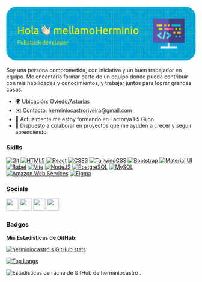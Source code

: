  ![Header](github-header-image.png)

Soy una persona comprometida, con iniciativa y un buen trabajador en equipo. Me encantaría formar parte de un equipo donde pueda contribuir con mis habilidades y conocimientos, y trabajar juntos para lograr grandes cosas.

- 🌍 Ubicación: Oviedo/Asturias
- ✉️ Contacto: [herminiocastroriveira@gmail.com](mailto:herminiocastroriveira@gmail.com)
- 🧠 Actualmente me estoy formando en Factorya F5 Gijon
- 🤝 Dispuesto a colaborar en proyectos que me ayuden a crecer y seguir aprendiendo.

### Skills

[<img src="https://raw.githubusercontent.com/danielcranney/readme-generator/main/public/icons/skills/git-colored.svg" width="36" height="36" alt="Git" />](https://git-scm.com/)
[<img src="https://raw.githubusercontent.com/danielcranney/readme-generator/main/public/icons/skills/html5-colored.svg" width="36" height="36" alt="HTML5" />](https://developer.mozilla.org/en-US/docs/Glossary/HTML5)
[<img src="https://raw.githubusercontent.com/danielcranney/readme-generator/main/public/icons/skills/react-colored.svg" width="36" height="36" alt="React" />](https://reactjs.org/)
[<img src="https://raw.githubusercontent.com/danielcranney/readme-generator/main/public/icons/skills/css3-colored.svg" width="36" height="36" alt="CSS3" />](https://www.w3.org/TR/CSS/#css)
[<img src="https://raw.githubusercontent.com/danielcranney/readme-generator/main/public/icons/skills/tailwindcss-colored.svg" width="36" height="36" alt="TailwindCSS" />](https://tailwindcss.com/)
[<img src="https://raw.githubusercontent.com/danielcranney/readme-generator/main/public/icons/skills/bootstrap-colored.svg" width="36" height="36" alt="Bootstrap" />](https://getbootstrap.com/)
[<img src="https://raw.githubusercontent.com/danielcranney/readme-generator/main/public/icons/skills/materialui-colored.svg" width="36" height="36" alt="Material UI" />](https://mui.com/)
[<img src="https://raw.githubusercontent.com/danielcranney/readme-generator/main/public/icons/skills/babel-colored.svg" width="36" height="36" alt="Babel" />](https://babeljs.io/)
[<img src="https://raw.githubusercontent.com/danielcranney/readme-generator/main/public/icons/skills/vite-colored.svg" width="36" height="36" alt="Vite" />](https://vitejs.dev/)
[<img src="https://raw.githubusercontent.com/danielcranney/readme-generator/main/public/icons/skills/nodejs-colored.svg" width="36" height="36" alt="NodeJS" />](https://nodejs.org/en/)
[<img src="https://raw.githubusercontent.com/danielcranney/readme-generator/main/public/icons/skills/postgresql-colored.svg" width="36" height="36" alt="PostgreSQL" />](https://www.postgresql.org/)
[<img src="https://raw.githubusercontent.com/danielcranney/readme-generator/main/public/icons/skills/mysql-colored.svg" width="36" height="36" alt="MySQL" />](https://www.mysql.com/)
[<img src="https://raw.githubusercontent.com/danielcranney/readme-generator/main/public/icons/skills/aws-colored.svg" width="36" height="36" alt="Amazon Web Services" />](https://aws.amazon.com)
[<img src="https://raw.githubusercontent.com/danielcranney/readme-generator/main/public/icons/skills/figma-colored.svg" width="36" height="36" alt="Figma" />](https://www.figma.com/)

### Socials

[<img src="https://raw.githubusercontent.com/danielcranney/readme-generator/main/public/icons/socials/discord.svg" width="32" height="32" />](https://discord.com/users/hxssport1977)
[<img src="https://raw.githubusercontent.com/danielcranney/readme-generator/main/public/icons/socials/github.svg" width="32" height="32" />](https://www.github.com/herminiocastro)
[<img src="https://raw.githubusercontent.com/danielcranney/readme-generator/main/public/icons/socials/linkedin.svg" width="32" height="32" />](https://www.linkedin.com/in/herminio-castro-riveira)
[<img src="https://raw.githubusercontent.com/danielcranney/readme-generator/main/public/icons/socials/stackoverflow.svg" width="32" height="32" />](https://www.stackoverflow.com/users/Herminio)

### Badges

**Mis Estadísticas de GitHub:**

<a href="http://www.github.com/herminiocastro"><img src="https://github-readme-stats.vercel.app/api?username=herminiocastro&show_icons=true&hide=prs,&title_color=22c55e&text_color=facc15&icon_color=84cc16&bg_color=1e3a8a&hide_border=true&show_icons=true" alt="herminiocastro's GitHub stats" /></a>

[![Top Langs](https://github-readme-stats.vercel.app/api/top-langs/?username=anuraghazra&layout=compact)](https://github.com/anuraghazra/github-readme-stats)

![Estadísticas de racha de GitHub de herminiocastro](https://github-readme-streak-stats.herokuapp.com/?user=herminiocastro&stroke=facc15&background=1e3a8a&ring=22c55e&fire)
.
